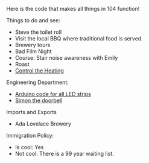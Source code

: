 
Here is the code that makes all things in 104 function!

Things to do and see:

 * Steve the toilet roll
 * Visit the local BBQ where traditional food is served.
 * Brewery tours
 * Bad Film Night
 * Course:   Stair noise awareness with Emily
 * Roast
 * [Control the Heating](https://hello1024.github.io/104-Home/fordhook.html)
 

Engineering Department:

 * [Arduino code for all LED strips](https://github.com/Hello1024/104-LED-Lighting)
 * [Simon the doorbell](https://github.com/Hello1024/whatsapp-doorbell)
 
 Imports and Exports
  * Ada Lovelace Brewery
  
 
 
Immigration Policy:

 * Is cool:  Yes
 * Not cool:  There is a 99 year waiting list.

